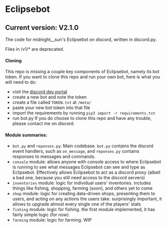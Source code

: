 # Eclipsebot 
## Current version: V2.1.0
The code for midnight__sun's Eclipsebot on discord, written in discord.py.

Files in /v1/* are deprecated.

#### Cloning
This repo is missing a couple key components of Eclipsebot, namely its bot token. If you want to clone this repo and run your own bot, here is what you will need to do:
- visit the [discord dev portal](https://discord.com/developers/applications)
- create a new bot and note the token
- create a file called `TOKEN.txt` at `/meta/`
- paste your new bot token into that file
- import the requirements by running `pip3 import -r requirements.txt`
- run bot.py
If you do choose to clone this repo and have any trouble, please contact me on discord.

#### Module summaries:
- `bot.py` and `reponses.py`: Main codebase. `bot.py` contains the discord event handlers, such as `on_message`, and `reponses.py` contains responses to messages and commands.
- `console` module: allows anyone with console access to where Eclipsebot is running to see what messages Eclipsebot can see and type as Eclipsebot. Effectively allows Eclipsebot to act as a discord proxy (albeit a bad one, because you still need access to the discord servers)
- `inventories` module: logic for individual users' inventories. includes things like fishing, shopping, farming (soon), and others yet to come
- `shop` module: logic for creating data-driven shops, presenting them to users, and acting on any actions the users take. surprisingly important, it allows to upgrade almost every single one of the players' stats
- `fishing` module: logic for fishing. the first module implemented, it has fairly simple logic (for now).
- `farming` module: logic for farming. WIP